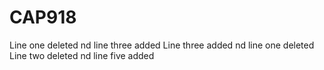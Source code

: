 # CAP918
Line one deleted nd line three added
Line three added nd line one deleted
Line two deleted nd line five added
